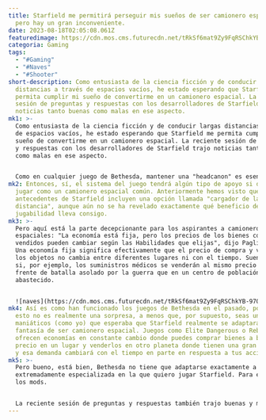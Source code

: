 ```yaml
---
title: Starfield me permitirá perseguir mis sueños de ser camionero espacial,
  pero hay un gran inconveniente.
date: 2023-08-18T02:05:08.061Z
featuredimage: https://cdn.mos.cms.futurecdn.net/tRkSf6mat9Zy9FqRSChkYB-970-80.jpg.webp
categoria: Gaming
tags:
  - "#Gaming"
  - "#Naves"
  - "#Shooter"
short-description: Como entusiasta de la ciencia ficción y de conducir largas
  distancias a través de espacios vacíos, he estado esperando que Starfield me
  permita cumplir mi sueño de convertirme en un camionero espacial. La reciente
  sesión de preguntas y respuestas con los desarrolladores de Starfield trajo
  noticias tanto buenas como malas en ese aspecto.
mk1: >-
  Como entusiasta de la ciencia ficción y de conducir largas distancias a través
  de espacios vacíos, he estado esperando que Starfield me permita cumplir mi
  sueño de convertirme en un camionero espacial. La reciente sesión de preguntas
  y respuestas con los desarrolladores de Starfield trajo noticias tanto buenas
  como malas en ese aspecto.


  Como en cualquier juego de Bethesda, mantener una "headcanon" es esencial para abordar el juego de rol, y los desarrolladores lo saben. "Mi último personaje es un tipo corriente llamado Mitch Dombrowski", dijo el diseñador principal Emil Pagliarulo. "Es un camionero espacial robusto y de buen carácter, y aunque hará lo que sea necesario para defenderse, nunca disparará primero. Es como el hermano mayor más dulce de Han Solo. Y sí, hay Rasgos y Antecedentes que respaldan ese tipo de enfoque."
mk2: Entonces, sí, el sistema del juego tendrá algún tipo de apoyo si deseas
  jugar como un camionero espacial común. Anteriormente hemos visto que los
  antecedentes de Starfield incluyen una opción llamada "cargador de larga
  distancia", aunque aún no se ha revelado exactamente qué beneficio de
  jugabilidad lleva consigo.
mk3: >-
  Pero aquí está la parte decepcionante para los aspirantes a camioneros
  espaciales: "La economía está fija, pero los precios de los bienes comprados y
  vendidos pueden cambiar según las Habilidades que elijas", dijo Pagliarulo.
  Una economía fija significa efectivamente que el precio de compra y venta de
  los objetos no cambia entre diferentes lugares ni con el tiempo. Suena como
  si, por ejemplo, los suministros médicos se venderán al mismo precio en un
  frente de batalla asolado por la guerra que en un centro de población bien
  abastecido.


  ![naves](https://cdn.mos.cms.futurecdn.net/tRkSf6mat9Zy9FqRSChkYB-970-80.jpg.webp "naves")
mk4: Así es como han funcionado los juegos de Bethesda en el pasado, por lo que
  esto no es realmente una sorpresa, a menos que, por supuesto, seas uno de esos
  maniáticos (como yo) que esperaba que Starfield realmente se adaptara a la
  fantasía de ser camionero espacial. Juegos como Elite Dangerous o Rebel Galaxy
  ofrecen economías en constante cambio donde puedes comprar bienes a bajo
  precio en un lugar y venderlos en otro planeta donde tienen una gran demanda,
  y esa demanda cambiará con el tiempo en parte en respuesta a tus acciones.
mk5: >-
  Pero bueno, está bien, Bethesda no tiene que adaptarse exactamente a la forma
  extremadamente especializada en la que quiero jugar Starfield. Para eso están
  los mods.


  La reciente sesión de preguntas y respuestas también trajo buenas y malas noticias para los jugadores pacifistas, así como información sobre el sistema de prisión del juego y sus más de 20 compañeros nombrados reclutables.
---
```

